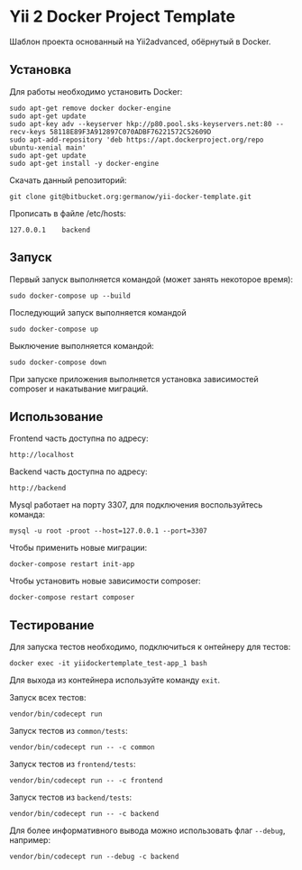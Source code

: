 # Yii 2 Docker Project Template

Шаблон проекта основанный на Yii2advanced, обёрнутый в Docker.

## Установка

Для работы необходимо установить Docker:

    sudo apt-get remove docker docker-engine
    sudo apt-get update
    sudo apt-key adv --keyserver hkp://p80.pool.sks-keyservers.net:80 --recv-keys 58118E89F3A912897C070ADBF76221572C52609D
    sudo apt-add-repository 'deb https://apt.dockerproject.org/repo ubuntu-xenial main'
    sudo apt-get update
    sudo apt-get install -y docker-engine

Скачать данный репозиторий:

```git clone git@bitbucket.org:germanow/yii-docker-template.git```

Прописать в файле /etc/hosts:

```127.0.0.1	backend```

## Запуск

Первый запуск выполняется командой (может занять некоторое время):

```sudo docker-compose up --build```

Последующий запуск выполняется командой

```sudo docker-compose up```

Выключение выполняется командой:

```sudo docker-compose down```

При запуске приложения выполняется установка зависимостей composer и накатывание миграций. 

## Использование

Frontend часть доступна по адресу:

```http://localhost```

Backend часть доступна по адресу:

```http://backend```

Mysql работает на порту 3307, для подключения воспользуйтесь команда:

```mysql -u root -proot --host=127.0.0.1 --port=3307```

Чтобы применить новые миграции:

```docker-compose restart init-app```

Чтобы установить новые зависимости composer:

```docker-compose restart composer```

## Тестирование

Для запуска тестов необходимо, подключиться к онтейнеру для тестов:

```docker exec -it yiidockertemplate_test-app_1 bash```

Для выхода из контейнера используйте команду ```exit```.

Запуск всех тестов:

```vendor/bin/codecept run```

Запуск тестов из ```common/tests```:

```vendor/bin/codecept run -- -c common```

Запуск тестов из ```frontend/tests```:

```vendor/bin/codecept run -- -c frontend```

Запуск тестов из ```backend/tests```:

```vendor/bin/codecept run -- -c backend```

Для более информативного вывода можно использовать флаг ```--debug```, например:

```vendor/bin/codecept run --debug -c backend```